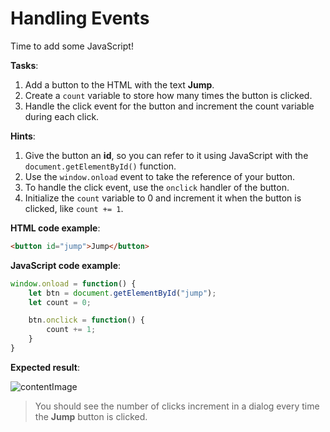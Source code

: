 # Handling Events

Time to add some JavaScript!

**Tasks**:
1. Add a button to the HTML with the text **Jump**.
2. Create a `count` variable to store how many times the button is clicked.
3. Handle the click event for the button and increment the count variable during each click.

**Hints**:
1. Give the button an **id**, so you can refer to it using JavaScript with the `document.getElementById()` function.
2. Use the `window.onload` event to take the reference of your button.
3. To handle the click event, use the `onclick` handler of the button.
4. Initialize the `count` variable to 0 and increment it when the button is clicked, like `count += 1`.

**HTML code example**:
```html
<button id="jump">Jump</button> 
```

**JavaScript code example**:
```js
window.onload = function() {
    let btn = document.getElementById("jump");
    let count = 0;

    btn.onclick = function() {
        count += 1;
    }
} 
```

**Expected result**:

![contentImage](https://api.sololearn.com/DownloadFile?id=4768)

>You should see the number of clicks increment in a dialog every time the **Jump** button is clicked.